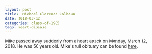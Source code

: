 ```yaml
---
layout: post
title:  Michael Clarence Calhoun
date: 2018-03-12
categories: class-of-1985
tags: heart-disease
---
```

Mike passed away suddenly from a heart attack on Monday, March 12, 2018.  He was 50 years old.  Mike's full obituary can be found [here](https://tinyurl.com/y968g6zo).


